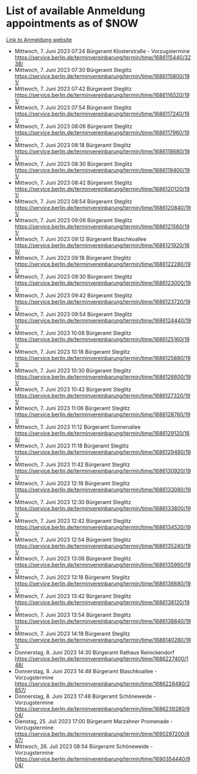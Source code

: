 # List of available Anmeldung appointments as of $NOW
[Link to Anmeldung website](https://service.berlin.de/terminvereinbarung/termin/tag.php?termin=1&anliegen[]=120686&dienstleisterlist=122210,122217,327316,122219,327312,122227,327314,122231,327346,122243,327348,122254,122252,329742,122260,329745,122262,329748,122271,327278,122273,327274,122277,327276,330436,122280,327294,122282,327290,122284,327292,122291,327270,122285,327266,122286,327264,122296,327268,150230,329760,122297,327286,122294,327284,122312,329763,122314,329775,122304,327330,122311,327334,122309,327332,317869,122281,327352,122279,329772,122283,122276,327324,122274,327326,122267,329766,122246,327318,122251,327320,122257,327322,122208,327298,122226,327300&herkunft=http%3A%2F%2Fservice.berlin.de%2Fdienstleistung%2F120686%2F)
- Mittwoch, 7. Juni 2023 07:24 Bürgeramt Klosterstraße - Vorzugstermine https://service.berlin.de/terminvereinbarung/termin/time/1686115440/3238/
- Mittwoch, 7. Juni 2023 07:30 Bürgeramt Steglitz https://service.berlin.de/terminvereinbarung/termin/time/1686115800/191/
- Mittwoch, 7. Juni 2023 07:42 Bürgeramt Steglitz https://service.berlin.de/terminvereinbarung/termin/time/1686116520/191/
- Mittwoch, 7. Juni 2023 07:54 Bürgeramt Steglitz https://service.berlin.de/terminvereinbarung/termin/time/1686117240/191/
- Mittwoch, 7. Juni 2023 08:06 Bürgeramt Steglitz https://service.berlin.de/terminvereinbarung/termin/time/1686117960/191/
- Mittwoch, 7. Juni 2023 08:18 Bürgeramt Steglitz https://service.berlin.de/terminvereinbarung/termin/time/1686118680/191/
- Mittwoch, 7. Juni 2023 08:30 Bürgeramt Steglitz https://service.berlin.de/terminvereinbarung/termin/time/1686119400/191/
- Mittwoch, 7. Juni 2023 08:42 Bürgeramt Steglitz https://service.berlin.de/terminvereinbarung/termin/time/1686120120/191/
- Mittwoch, 7. Juni 2023 08:54 Bürgeramt Steglitz https://service.berlin.de/terminvereinbarung/termin/time/1686120840/191/
- Mittwoch, 7. Juni 2023 09:06 Bürgeramt Steglitz https://service.berlin.de/terminvereinbarung/termin/time/1686121560/191/
- Mittwoch, 7. Juni 2023 09:12 Bürgeramt Blaschkoallee https://service.berlin.de/terminvereinbarung/termin/time/1686121920/169/
- Mittwoch, 7. Juni 2023 09:18 Bürgeramt Steglitz https://service.berlin.de/terminvereinbarung/termin/time/1686122280/191/
- Mittwoch, 7. Juni 2023 09:30 Bürgeramt Steglitz https://service.berlin.de/terminvereinbarung/termin/time/1686123000/191/
- Mittwoch, 7. Juni 2023 09:42 Bürgeramt Steglitz https://service.berlin.de/terminvereinbarung/termin/time/1686123720/191/
- Mittwoch, 7. Juni 2023 09:54 Bürgeramt Steglitz https://service.berlin.de/terminvereinbarung/termin/time/1686124440/191/
- Mittwoch, 7. Juni 2023 10:06 Bürgeramt Steglitz https://service.berlin.de/terminvereinbarung/termin/time/1686125160/191/
- Mittwoch, 7. Juni 2023 10:18 Bürgeramt Steglitz https://service.berlin.de/terminvereinbarung/termin/time/1686125880/191/
- Mittwoch, 7. Juni 2023 10:30 Bürgeramt Steglitz https://service.berlin.de/terminvereinbarung/termin/time/1686126600/191/
- Mittwoch, 7. Juni 2023 10:42 Bürgeramt Steglitz https://service.berlin.de/terminvereinbarung/termin/time/1686127320/191/
- Mittwoch, 7. Juni 2023 11:06 Bürgeramt Steglitz https://service.berlin.de/terminvereinbarung/termin/time/1686128760/191/
- Mittwoch, 7. Juni 2023 11:12 Bürgeramt Sonnenallee https://service.berlin.de/terminvereinbarung/termin/time/1686129120/168/
- Mittwoch, 7. Juni 2023 11:18 Bürgeramt Steglitz https://service.berlin.de/terminvereinbarung/termin/time/1686129480/191/
- Mittwoch, 7. Juni 2023 11:42 Bürgeramt Steglitz https://service.berlin.de/terminvereinbarung/termin/time/1686130920/191/
- Mittwoch, 7. Juni 2023 12:18 Bürgeramt Steglitz https://service.berlin.de/terminvereinbarung/termin/time/1686133080/191/
- Mittwoch, 7. Juni 2023 12:30 Bürgeramt Steglitz https://service.berlin.de/terminvereinbarung/termin/time/1686133800/191/
- Mittwoch, 7. Juni 2023 12:42 Bürgeramt Steglitz https://service.berlin.de/terminvereinbarung/termin/time/1686134520/191/
- Mittwoch, 7. Juni 2023 12:54 Bürgeramt Steglitz https://service.berlin.de/terminvereinbarung/termin/time/1686135240/191/
- Mittwoch, 7. Juni 2023 13:06 Bürgeramt Steglitz https://service.berlin.de/terminvereinbarung/termin/time/1686135960/191/
- Mittwoch, 7. Juni 2023 13:18 Bürgeramt Steglitz https://service.berlin.de/terminvereinbarung/termin/time/1686136680/191/
- Mittwoch, 7. Juni 2023 13:42 Bürgeramt Steglitz https://service.berlin.de/terminvereinbarung/termin/time/1686138120/191/
- Mittwoch, 7. Juni 2023 13:54 Bürgeramt Steglitz https://service.berlin.de/terminvereinbarung/termin/time/1686138840/191/
- Mittwoch, 7. Juni 2023 14:18 Bürgeramt Steglitz https://service.berlin.de/terminvereinbarung/termin/time/1686140280/191/
- Donnerstag, 8. Juni 2023 14:30 Bürgeramt Rathaus Reinickendorf https://service.berlin.de/terminvereinbarung/termin/time/1686227400/148/
- Donnerstag, 8. Juni 2023 14:48 Bürgeramt Blaschkoallee - Vorzugstermine https://service.berlin.de/terminvereinbarung/termin/time/1686228480/2857/
- Donnerstag, 8. Juni 2023 17:48 Bürgeramt Schöneweide - Vorzugstermine https://service.berlin.de/terminvereinbarung/termin/time/1686239280/904/
- Dienstag, 25. Juli 2023 17:00 Bürgeramt Marzahner Promenade - Vorzugstermine https://service.berlin.de/terminvereinbarung/termin/time/1690297200/847/
- Mittwoch, 26. Juli 2023 08:54 Bürgeramt Schöneweide - Vorzugstermine https://service.berlin.de/terminvereinbarung/termin/time/1690354440/904/
